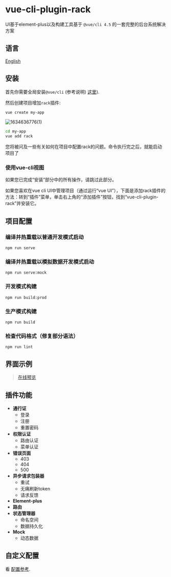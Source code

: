 # vue-cli-plugin-rack
UI基于element-plus以及构建工具基于 `@vue/cli 4.5` 的一套完整的后台系统解决方案

## 语言
[English](https://github.com/guoweiTang/vue-cli-plugin-rack/)

## 安装

首先你需要全局安装`@vue/cli` (参考说明) [这里](https://cli.vuejs.org/zh/)).

然后创建项目增加`rack`插件:

```bash
vue create my-app
```
![1634636776(1)](https://user-images.githubusercontent.com/8178166/137889017-fdf89a0f-6b63-44e2-a3bd-4edb94a65a2e.jpg)
```bash
cd my-app
vue add rack
```

您将被问及一些有关如何在项目中配置rack的问题。命令执行完之后，就能启动项目了
### 使用vue-cli视图

如果您已完成“安装”部分中的所有操作，请跳过此部分。

如果您喜欢在vue cli UI中管理项目（通过运行“vue UI”），下面是添加rack插件的方法：转到“插件”菜单，单击右上角的“添加插件”按钮，找到“vue-cli-plugin-rack”并安装它。
## 项目配置

### 编译并热重载以普通开发模式启动
```
npm run serve
```
### 编译并热重载以模拟数据开发模式启动
```
npm run serve:mock
```
### 开发模式构建
```
npm run build:prod
```
### 生产模式构建
```
npm run build
```
### 检查代码格式（修复部分语法）
```
npm run lint
```
## 界面示例
> [在线预览](https://guoweitang.net/)

## 插件功能
- **通行证**
  - 登录
  - 注册
  - 重置密码
- **权限认证**
  - 路由认证
  - 菜单认证
- **错误页面**
  - 403
  - 404
  - 500
- **异步请求包装器**
  - 重试
  - 无痛刷新token
  - 请求反馈
- **Element-plus**
- **路由**
- **状态管理器**
  - 命名空间
  - 数据持久化
- **Mock**
  - 动态数据

## 自定义配置
看 [配置参考](https://cli.vuejs.org/zh/config/).

